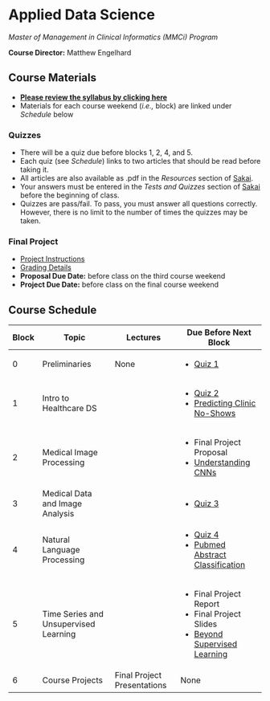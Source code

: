 # Applied Data Science
*Master of Management in Clinical Informatics (MMCi) Program*

**Course Director:** Matthew Engelhard

## Course Materials

- **[Please review the syllabus by clicking here](https://github.com/mengelhard/mmci_applied_ds/blob/master/syllabus.md)**
- Materials for each course weekend (*i.e.,* block) are linked under *Schedule* below

### Quizzes
- There will be a quiz due before blocks 1, 2, 4, and 5.
- Each quiz (see *Schedule*) links to two articles that should be read before taking it.
- All articles are also available as .pdf in the *Resources* section of [Sakai](https://sakai.duke.edu).
- Your answers must be entered in the *Tests and Quizzes* section of [Sakai](https://sakai.duke.edu) before the beginning of class.
- Quizzes are pass/fail. To pass, you must answer all questions correctly. However, there is no limit to the number of times the quizzes may be taken.

### Final Project
- [Project Instructions](https://github.com/mengelhard/mmci_applied_ds/blob/master/final_project.md)
- [Grading Details](https://github.com/mengelhard/mmci_applied_ds/blob/master/final_project_grading.md)
- **Proposal Due Date:** before class on the third course weekend
- **Project Due Date:** before class on the final course weekend

## Course Schedule

Block | Topic | Lectures | Due Before Next Block
--- | --- | --- | ---
0 | Preliminaries | None | <ul><li>[Quiz 1](https://github.com/mengelhard/mmci_applied_ds/blob/master/quizzes/block1.md)</li></ul>
1 | Intro to Healthcare DS | | <ul><li>[Quiz 2](https://github.com/mengelhard/mmci_applied_ds/blob/master/quizzes/block2.md)</li><li>[Predicting Clinic No-Shows](https://github.com/mengelhard/mmci_applied_ds/blob/master/notebooks/block1_noshows_noncoding.ipynb)</li></ul>
2 | Medical Image Processing | | <ul><li>Final Project Proposal</li><li>[Understanding CNNs](https://github.com/mengelhard/mmci_applied_ds/blob/master/notebooks/block2_mnist_cnn.ipynb)</li></ul>
3 | Medical Data and Image Analysis | | <ul><li>[Quiz 3](https://github.com/mengelhard/mmci_applied_ds/blob/master/quizzes/block3.md)</li></ul>
4 | Natural Language Processing | | <ul><li>[Quiz 4](https://github.com/mengelhard/mmci_applied_ds/blob/master/quizzes/block4.md)</li><li>[Pubmed Abstract Classification](https://github.com/mengelhard/mmci_applied_ds/blob/master/notebooks/block3_abstract_classification.ipynb)</li></ul>
5 | Time Series and Unsupervised Learning | | <ul><li>Final Project Report</li><li>Final Project Slides</li><li>[Beyond Supervised Learning](https://github.com/mengelhard/mmci_applied_ds/blob/master/notebooks/block4_beyond_supervised_learning.ipynb)</li></ul>
6 | Course Projects | Final Project Presentations | None
